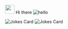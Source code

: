 <img src="https://raw.githubusercontent.com/MartinHeinz/MartinHeinz/master/wave.gif" width="30px"> Hi there ![hello](https://camo.githubusercontent.com/4080d349f13efe927596fc36abbb36b13218bf88/68747470733a2f2f63646e2e646973636f72646170702e636f6d2f656d6f6a69732f3430303234383130333331333231313339322e676966)
<br>
<!-- Languages i use: Javascript, Java,C++,C#,Python and Learning go -->
<img src="https://readme-jokes.vercel.app/api" alt="Jokes Card" />
<img src="https://visitor-badge.laobi.icu/badge?page_id=nekoism.nekoism" alt="Jokes Card" />

<!-- ![trophy](https://github-profile-trophy.vercel.app/?username=nekoism&theme=monokai&margin-w=15)

### Github Status
[![github stats](https://github-readme-stats.vercel.app/api?username=nekoism&bg_color=30,e96443,904e95&title_color=fff&text_color=fff&show_icons=true&count_private=true)](https://github.com/nekoism/github-readme-stats)

### Top Langs



[![GitHub Streak](https://github-readme-streak-stats.herokuapp.com/?user=nekoism)](https://github.com/nekoism/github-readme-streak-stats)

 
 -->
<!-- [![Top Langs](https://github-readme-stats.vercel.app/api/top-langs/?username=nekoism&bg_color=30,e96443,904e95&title_color=fff&text_color=fff)](https://github.com/nekoism/github-readme-stats) -->

